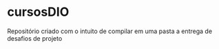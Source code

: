 # cursosDIO
Repositório criado com o intuito de compilar em uma pasta a entrega de desafios de projeto
